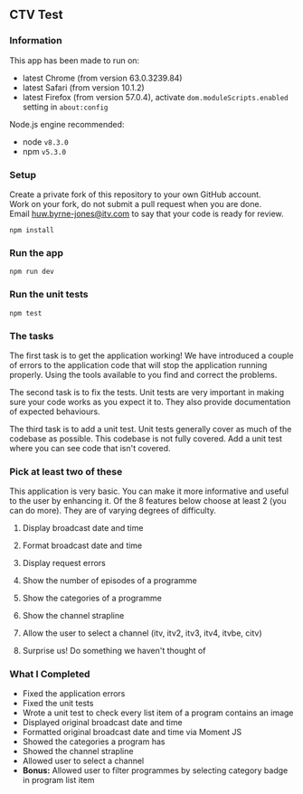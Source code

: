 ## CTV Test

### Information

This app has been made to run on:

- latest Chrome (from version 63.0.3239.84)
- latest Safari (from version 10.1.2)
- latest Firefox (from version 57.0.4), activate ```dom.moduleScripts.enabled``` setting in ```about:config```

Node.js engine recommended:

- node `v8.3.0`
- npm `v5.3.0`

### Setup

Create a private fork of this repository to your own GitHub account.  
Work on your fork, do not submit a pull request when you are done.   
Email huw.byrne-jones@itv.com to say that your code is ready for review.  

```
npm install
```

### Run the app

```
npm run dev
```

### Run the unit tests

```
npm test
```

### The tasks

The first task is to get the application working! 
We have introduced a couple of errors to the application code that will stop the application running properly. 
Using the tools available to you find and correct the problems. 

The second task is to fix the tests. Unit tests are very important in making sure your code works as you expect it to. They also provide documentation of expected behaviours. 

The third task is to add a unit test. Unit tests generally cover as much of the codebase as possible.
This codebase is not fully covered. Add a unit test where you can see code that isn't covered.


### Pick at least two of these 
This application is very basic. You can make it more informative and useful to the user by enhancing it.
Of the 8 features below choose at least 2 (you can do more). They are of varying degrees of difficulty.

1. Display broadcast date and time

2. Format broadcast date and time

3. Display request errors

4. Show the number of episodes of a programme

5. Show the categories of a programme

6. Show the channel strapline

7. Allow the user to select a channel (itv, itv2, itv3, itv4, itvbe, citv)

8. Surprise us! Do something we haven't thought of

### What I Completed

- Fixed the application errors
- Fixed the unit tests
- Wrote a unit test to check every list item of a program contains an image
- Displayed original broadcast date and time
- Formatted original broadcast date and time via Moment JS
- Showed the categories a program has
- Showed the channel strapline
- Allowed user to select a channel
- **Bonus:** Allowed user to filter programmes by selecting category badge in program list item